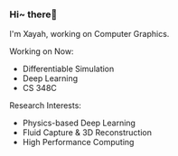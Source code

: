 ### Hi~ there👋
<!-- <img align='right' src='https://github.com/Xayah-Hina/HinaPE-Resource/blob/95a5a02f54fdf7e7614a6e7cedd88de5b23117ec/image-bed/white.jpg?raw=true' width='410px'> -->

I'm Xayah, working on Computer Graphics.

Working on Now:

- Differentiable Simulation
- Deep Learning
- CS 348C

Research Interests:

- Physics-based Deep Learning
- Fluid Capture & 3D Reconstruction
- High Performance Computing
